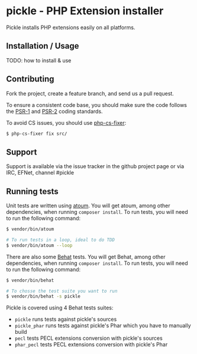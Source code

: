 pickle - PHP Extension installer
================================

Pickle installs PHP extensions easily on all platforms.

Installation / Usage
--------------------

TODO: how to install & use

Contributing
------------

Fork the project, create a feature branch, and send us a pull request.

To ensure a consistent code base, you should make sure the code follows
the [PSR-1](http://www.php-fig.org/psr/psr-1/) and
[PSR-2](http://www.php-fig.org/psr/psr-2/) coding standards.

To avoid CS issues, you should use [php-cs-fixer](http://cs.sensiolabs.org/):


```sh
$ php-cs-fixer fix src/
```

Support
-------

Support is available via the issue tracker in the github project page or via IRC, EFNet, channel #pickle

Running tests
-------------

Unit tests are written using [atoum](https://github.com/atoum/atoum).
You will get atoum, among other dependencies, when running `composer install`.
To run tests, you will need to run the following command:

```sh
$ vendor/bin/atoum

# To run tests in a loop, ideal to do TDD
$ vendor/bin/atoum --loop
```

There are also some [Behat](https://github.com/behat/behat) tests.
You will get Behat, among other dependencies, when running `composer install`.
To run tests, you will need to run the following command:

```sh
$ vendor/bin/behat

# To chosse the test suite you want to run
$ vendor/bin/behat -s pickle
```

Pickle is covered using 4 Behat tests suites:

* `pickle` runs tests against pickle's sources
* `pickle_phar` runs tests against pickle's Phar which you have to manually build
* `pecl` tests PECL extensions conversion with pickle's sources
* `phar_pecl` tests PECL extensions conversion with pickle's Phar
